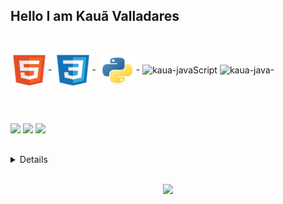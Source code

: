 
 ## Hello I am Kauã Valladares 

  
<div  style="display: inline_block"><br>
  
  <img align="center" alt="kaua-HTML" height="50" width="60" src="https://raw.githubusercontent.com/devicons/devicon/master/icons/html5/html5-original.svg" >-
  <img align="center" alt="kaua-CSS" height="50" width="60" src="https://raw.githubusercontent.com/devicons/devicon/master/icons/css3/css3-original.svg" >-
  <img align="center" alt="kaua-Python" height="50" width="60" src="https://raw.githubusercontent.com/devicons/devicon/master/icons/python/python-original.svg" >-
  <img align="center" alt="kaua-javaScript" height="45" width="55" src="https://cdn.jsdelivr.net/gh/devicons/devicon/icons/javascript/javascript-original.svg" >
  <img align="center" alt="kaua-java" height="50" width="60" src="https://cdn.jsdelivr.net/gh/devicons/devicon/icons/java/java-plain-wordmark.svg" >-
  
</div>
  
 ##
  
<div style="display: inline_block"><br>

  <a  height="40" width="50" href="https://instagram.com/kauavalladares" target="_blank"><img src="https://img.shields.io/badge/-Instagram-%23E4405F?style=for-the-badge&logo=instagram&logoColor=white" target="_blank"></a>
  <a height="40" width="50" href = "mailto:kaua.valladares@gmail.com"><img src="https://img.shields.io/badge/-Gmail-%23333?style=for-the-badge&logo=gmail&logoColor=white" target="_blank"></a>
  <a height="40" width="50" href="https://www.linkedin.com/in/kauã-valladares" target="_blank"><img src="https://img.shields.io/badge/-LinkedIn-%230077B5?style=for-the-badge&logo=linkedin&logoColor=white" target="_blank"></a> 
  
</div>
  
##

<details><br><br>
<p align="center">
  <a href="https://github.com/kauavalladares">
    <img height="198px" src="http://github-profile-summary-cards.vercel.app/api/cards/profile-details?username=kauavalladares&theme=dracula" />
  </a>
  <a href="https://github.com/kauavalladares">
    <img height="200px" src="https://github-readme-streak-stats.herokuapp.com/?user=kauavalladares&hide_border=true&card_width=338&theme=dracula" />
  </a>
  <a href="https://github.com/kauavalladares">
    <img src="http://github-profile-summary-cards.vercel.app/api/cards/stats?username=kauavalladares&theme=dracula" />
  </a>
</details><br>

<p align="center">
  <a href="https://github.com/kauavalladares">
    <img src="https://komarev.com/ghpvc/?username=kauavalladares&color=&color=red&style)" />
  </a>
</p>
  
 ##
  
  <div> 


